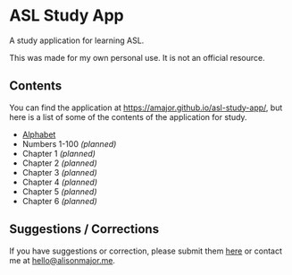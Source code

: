 # ASL Study App

A study application for learning ASL.

This was made for my own personal use. It is not an official resource.

## Contents

You can find the application at https://amajor.github.io/asl-study-app/, but
here is a list of some of the contents of the application for study.

* [Alphabet](https://amajor.github.io/asl-study-app/)
* Numbers 1-100 _(planned)_
* Chapter 1 _(planned)_
* Chapter 2 _(planned)_
* Chapter 3 _(planned)_
* Chapter 4 _(planned)_
* Chapter 5 _(planned)_
* Chapter 6 _(planned)_

## Suggestions / Corrections

If you have suggestions or correction, please submit them
[here](https://github.com/amajor/asl-study-app/issues) or contact me at
hello@alisonmajor.me.
